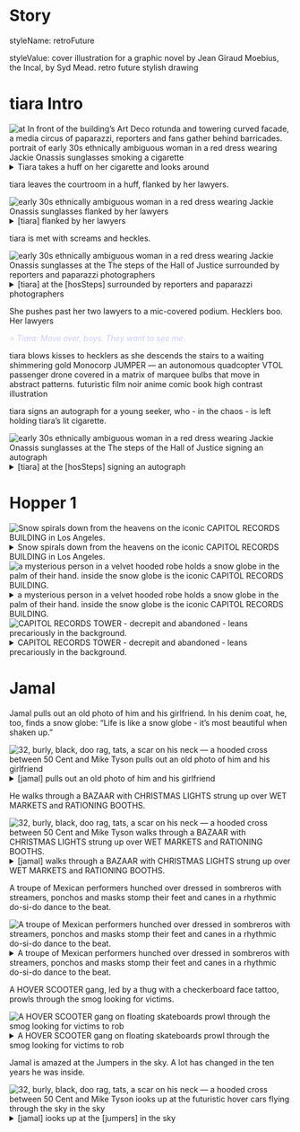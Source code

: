 # Story



<style type="text/css" rel="stylesheet">
  .body {
    background-color: #000000;
  }
  .div {
    color: #FFFFFF;
  }
  .dialog {
    font-style: italic;
    color: #CCCCFF;
  }
  .caption {
    color: #FFFFAA;
    font-style: italic;
  }
  .lyrics {
    text-transform: uppercase;
    color: #ccFFCC;
  }
</style>


styleName: retroFuture


styleValue: cover illustration for a graphic novel by Jean Giraud Moebius, the Incal, by Syd Mead. retro future stylish drawing




# tiara Intro 


<img src='./tiara Intro/1684271222492-0.png' alt='at In front of the building’s Art Deco rotunda and towering curved facade, a media circus of paparazzi, reporters and fans gather behind barricades. portrait of early 30s ethnically ambiguous woman in a red dress wearing Jackie Onassis sunglasses smoking a cigarette' />


<details details >
  <summary>Tiara takes a huff on her cigarette and looks around</summary>
  at In front of the building’s Art Deco rotunda and towering curved facade, a media circus of paparazzi, reporters and fans gather behind barricades. portrait of early 30s ethnically ambiguous woman in a red dress wearing Jackie Onassis sunglasses smoking a cigarette
</details>


tiara leaves the courtroom in a huff, flanked by her lawyers.

<img src='./tiara Intro/1684271229218-0.png' alt='early 30s ethnically ambiguous woman in a red dress wearing Jackie Onassis sunglasses flanked by her lawyers' />


<details details >
  <summary>[tiara] flanked by her lawyers</summary>
  early 30s ethnically ambiguous woman in a red dress wearing Jackie Onassis sunglasses flanked by her lawyers
</details>


tiara is met with screams and heckles.

<img src='./tiara Intro/1684271233031-0.png' alt='early 30s ethnically ambiguous woman in a red dress wearing Jackie Onassis sunglasses at the The steps of the Hall of Justice surrounded by reporters and paparazzi photographers' />


<details details >
  <summary>[tiara] at the [hosSteps] surrounded by reporters and paparazzi photographers</summary>
  early 30s ethnically ambiguous woman in a red dress wearing Jackie Onassis sunglasses at the The steps of the Hall of Justice surrounded by reporters and paparazzi photographers
</details>


She pushes past her two lawyers to a mic-covered podium. Hecklers boo. Her lawyers

<div class='dialog'>> Tiara: Move over, boys. They want to see me.</div>

tiara blows kisses to hecklers as she descends the stairs to a waiting shimmering gold Monocorp JUMPER — an autonomous quadcopter VTOL passenger drone covered in a matrix of marquee bulbs that move in abstract patterns. futuristic film noir anime comic book high contrast illustration

tiara signs an autograph for a young seeker, who - in the chaos - is left holding tiara’s lit cigarette.

<img src='./tiara Intro/1684271236523-0.png' alt='early 30s ethnically ambiguous woman in a red dress wearing Jackie Onassis sunglasses at the The steps of the Hall of Justice signing an autograph' />


<details details >
  <summary>[tiara] at the [hosSteps] signing an autograph</summary>
  early 30s ethnically ambiguous woman in a red dress wearing Jackie Onassis sunglasses at the The steps of the Hall of Justice signing an autograph
</details>




# Hopper 1 


<img src='./Hopper 1/1684271240116-0.png' alt='Snow spirals down from the heavens on the iconic CAPITOL RECORDS BUILDING in Los Angeles.' />


<details details >
  <summary>Snow spirals down from the heavens on the iconic CAPITOL RECORDS BUILDING in Los Angeles.</summary>
  Snow spirals down from the heavens on the iconic CAPITOL RECORDS BUILDING in Los Angeles.
</details>


<img src='./Hopper 1/1684271243888-0.png' alt='a mysterious person in a velvet hooded robe holds a snow globe in the palm of their hand. inside the snow globe is the iconic CAPITOL RECORDS BUILDING.' />


<details details >
  <summary>a mysterious person in a velvet hooded robe holds a snow globe in the palm of their hand. inside the snow globe is the iconic CAPITOL RECORDS BUILDING.</summary>
  a mysterious person in a velvet hooded robe holds a snow globe in the palm of their hand. inside the snow globe is the iconic CAPITOL RECORDS BUILDING.
</details>


<img src='./Hopper 1/1684271250627-0.png' alt='CAPITOL RECORDS TOWER - decrepit and abandoned - leans precariously in the background.' />


<details details >
  <summary>CAPITOL RECORDS TOWER - decrepit and abandoned - leans precariously in the background.</summary>
  CAPITOL RECORDS TOWER - decrepit and abandoned - leans precariously in the background.
</details>




# Jamal 


Jamal pulls out an old photo of him and his girlfriend. In his denim coat, he, too, finds a snow globe: “Life is like a snow globe - it’s most beautiful when shaken up.”

<img src='./Jamal/1684271254502-0.png' alt='32, burly, black, doo rag, tats, a scar on his neck — a hooded cross between 50 Cent and Mike Tyson pulls out an old photo of him and his girlfriend' />


<details details >
  <summary>[jamal] pulls out an old photo of him and his girlfriend</summary>
  32, burly, black, doo rag, tats, a scar on his neck — a hooded cross between 50 Cent and Mike Tyson pulls out an old photo of him and his girlfriend
</details>


He walks through a BAZAAR with CHRISTMAS LIGHTS strung up over WET MARKETS and RATIONING BOOTHS.

<img src='./Jamal/1684271258228-0.png' alt='32, burly, black, doo rag, tats, a scar on his neck — a hooded cross between 50 Cent and Mike Tyson walks through a BAZAAR with CHRISTMAS LIGHTS strung up over WET MARKETS and RATIONING BOOTHS.' />


<details details >
  <summary>[jamal] walks through a BAZAAR with CHRISTMAS LIGHTS strung up over WET MARKETS and RATIONING BOOTHS.</summary>
  32, burly, black, doo rag, tats, a scar on his neck — a hooded cross between 50 Cent and Mike Tyson walks through a BAZAAR with CHRISTMAS LIGHTS strung up over WET MARKETS and RATIONING BOOTHS.
</details>


A troupe of Mexican performers hunched over dressed in sombreros with streamers, ponchos and masks stomp their feet and canes in a rhythmic do-si-do dance to the beat.

<img src='./Jamal/1684271261779-0.png' alt='A troupe of Mexican performers hunched over dressed in sombreros with streamers, ponchos and masks stomp their feet and canes in a rhythmic do-si-do dance to the beat.' />


<details details >
  <summary>A troupe of Mexican performers hunched over dressed in sombreros with streamers, ponchos and masks stomp their feet and canes in a rhythmic do-si-do dance to the beat.</summary>
  A troupe of Mexican performers hunched over dressed in sombreros with streamers, ponchos and masks stomp their feet and canes in a rhythmic do-si-do dance to the beat.
</details>


A HOVER SCOOTER gang, led by a thug with a checkerboard face tattoo, prowls through the smog looking for victims.

<img src='./Jamal/1684271265378-0.png' alt='A HOVER SCOOTER gang on floating skateboards prowl through the smog looking for victims to rob' />


<details details >
  <summary>A HOVER SCOOTER gang on floating skateboards prowl through the smog looking for victims to rob</summary>
  A HOVER SCOOTER gang on floating skateboards prowl through the smog looking for victims to rob
</details>


Jamal is amazed at the Jumpers in the sky. A lot has changed in the ten years he was inside.

<img src='./Jamal/1684271269013-0.png' alt='32, burly, black, doo rag, tats, a scar on his neck — a hooded cross between 50 Cent and Mike Tyson iooks up at the futuristic hover cars flying through the sky in the sky' />


<details details >
  <summary>[jamal] iooks up at the [jumpers] in the sky</summary>
  32, burly, black, doo rag, tats, a scar on his neck — a hooded cross between 50 Cent and Mike Tyson iooks up at the futuristic hover cars flying through the sky in the sky
</details>


